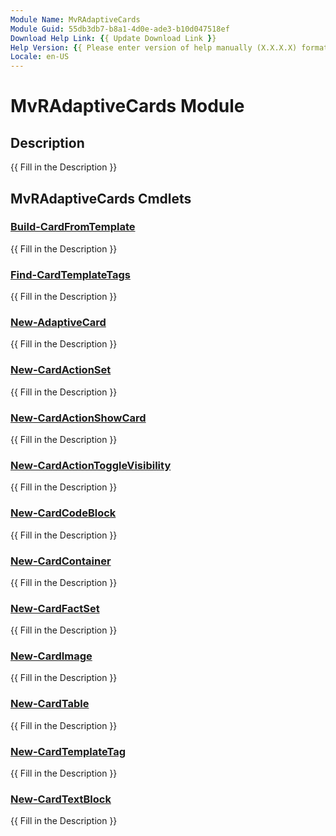 ```yaml
---
Module Name: MvRAdaptiveCards
Module Guid: 55db3db7-b8a1-4d0e-ade3-b10d047518ef
Download Help Link: {{ Update Download Link }}
Help Version: {{ Please enter version of help manually (X.X.X.X) format }}
Locale: en-US
---
```


# MvRAdaptiveCards Module
## Description
{{ Fill in the Description }}

## MvRAdaptiveCards Cmdlets
### [Build-CardFromTemplate](Build-CardFromTemplate.md)
{{ Fill in the Description }}

### [Find-CardTemplateTags](Find-CardTemplateTags.md)
{{ Fill in the Description }}

### [New-AdaptiveCard](New-AdaptiveCard.md)
{{ Fill in the Description }}

### [New-CardActionSet](New-CardActionSet.md)
{{ Fill in the Description }}

### [New-CardActionShowCard](New-CardActionShowCard.md)
{{ Fill in the Description }}

### [New-CardActionToggleVisibility](New-CardActionToggleVisibility.md)
{{ Fill in the Description }}

### [New-CardCodeBlock](New-CardCodeBlock.md)
{{ Fill in the Description }}

### [New-CardContainer](New-CardContainer.md)
{{ Fill in the Description }}

### [New-CardFactSet](New-CardFactSet.md)
{{ Fill in the Description }}

### [New-CardImage](New-CardImage.md)
{{ Fill in the Description }}

### [New-CardTable](New-CardTable.md)
{{ Fill in the Description }}

### [New-CardTemplateTag](New-CardTemplateTag.md)
{{ Fill in the Description }}

### [New-CardTextBlock](New-CardTextBlock.md)
{{ Fill in the Description }}

